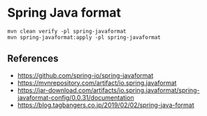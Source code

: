 # Spring Java format

```
mvn clean verify -pl spring-javaformat
mvn spring-javaformat:apply -pl spring-javaformat
```

## References

- https://github.com/spring-io/spring-javaformat
- https://mvnrepository.com/artifact/io.spring.javaformat
- https://jar-download.com/artifacts/io.spring.javaformat/spring-javaformat-config/0.0.31/documentation
- https://blog.tagbangers.co.jp/2019/02/02/spring-java-format

